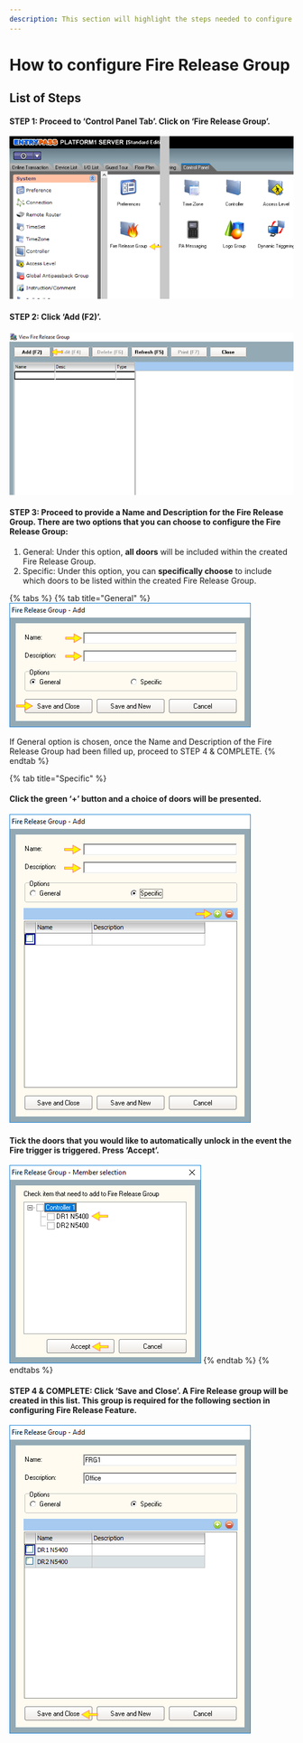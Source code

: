 ```yaml
---
description: This section will highlight the steps needed to configure fire release group
---
```


# How to configure Fire Release Group

## List of Steps

#### STEP 1: Proceed to ‘Control Panel Tab’. Click on ‘Fire Release Group’.

![](../.gitbook/assets/untitled1%20%2814%29.png)



#### STEP 2: Click ‘Add \(F2\)’.

![](../.gitbook/assets/untitled2%20%288%29.png)



#### STEP 3: Proceed to provide a Name and Description for the Fire Release Group. There are two options that you can choose to configure the Fire Release Group:

1. General: Under this option, **all doors** will be included within the created Fire Release Group.
2. Specific: Under this option, you can **specifically choose** to include which doors to be listed within the created Fire Release Group.

{% tabs %}
{% tab title="General" %}
![](../.gitbook/assets/untitled3%20%284%29.png)

If General option is chosen, once the Name and Description of the Fire Release Group had been filled up, proceed to STEP 4 & COMPLETE.
{% endtab %}

{% tab title="Specific" %}
#### Click the green ‘+’ button and a choice of doors will be presented.

![](../.gitbook/assets/untitled4%20%281%29.png)

#### 

#### Tick the doors that you would like to automatically unlock in the event the Fire trigger is triggered. Press ‘Accept’.

![](../.gitbook/assets/untitled5.png)
{% endtab %}
{% endtabs %}

#### STEP 4 & COMPLETE: Click ‘Save and Close’. A Fire Release group will be created in this list. This group is required for the following section in configuring Fire Release Feature.

![](../.gitbook/assets/untitled6%20%283%29.png)

